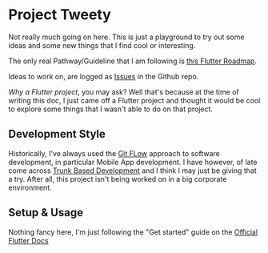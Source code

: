 # Project Tweety

Not really much going on here. This is just a playground to try out some ideas and some new things
that I find cool or interesting.

The only real Pathway/Guideline that I am following
is [this Flutter Roadmap](https://roadmap.sh/flutter).

Ideas to work on, are logged as [Issues](https://github.com/EuanScott/project-tweety/issues) in the
Github repo.

_Why a Flutter project_, you may ask? Well that's because at the time of writing this doc, I just
came off a Flutter project and thought it would be cool to explore some things that I wasn't able to
do on that project.

## Development Style

Historically, I've always used the [Git FLow](https://www.gitkraken.com/learn/git/git-flow) approach
to software development, in particular Mobile App development. I have however, of late come
across [Trunk Based Development](https://trunkbaseddevelopment.com/) and I think I may just be
giving that a try. After all, this project isn't being worked on in a big corporate environment.

## Setup & Usage

Nothing fancy here, I'm just following the "Get started" guide on
the [Official Flutter Docs](https://docs.flutter.dev/get-started/install)
